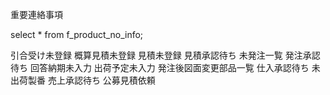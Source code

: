 重要連絡事項

select * from f_product_no_info;

引合受け未登録
概算見積未登録
見積未登録
見積承認待ち
未発注一覧
発注承認待ち
回答納期未入力
出荷予定未入力
発注後図面変更部品一覧
仕入承認待ち
未出荷製番
売上承認待ち
公募見積依頼